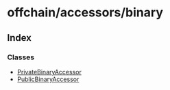 # offchain/accessors/binary

## Index

### Classes

* [PrivateBinaryAccessor]()
* [PublicBinaryAccessor]()

